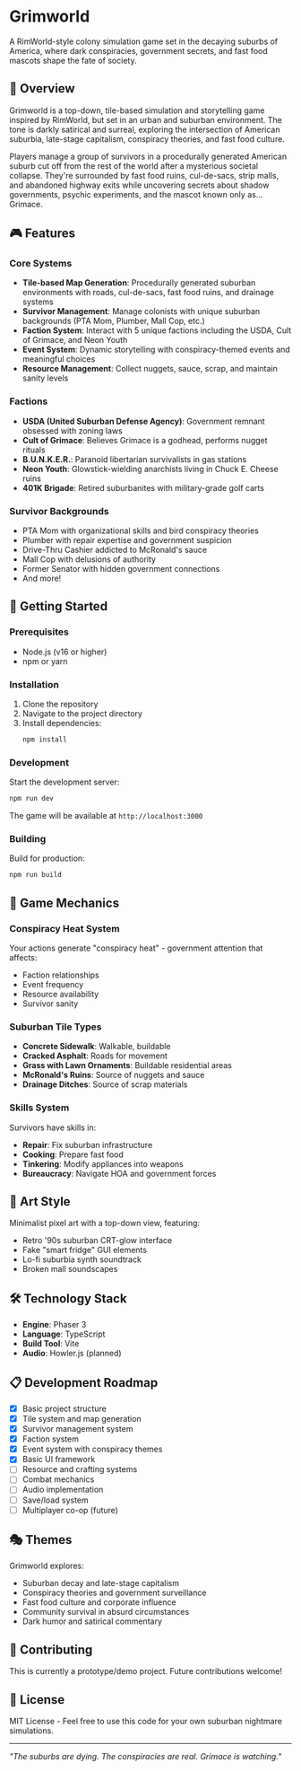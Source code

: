 # Grimworld

A RimWorld-style colony simulation game set in the decaying suburbs of America, where dark conspiracies, government secrets, and fast food mascots shape the fate of society.

## 🧠 Overview

Grimworld is a top-down, tile-based simulation and storytelling game inspired by RimWorld, but set in an urban and suburban environment. The tone is darkly satirical and surreal, exploring the intersection of American suburbia, late-stage capitalism, conspiracy theories, and fast food culture.

Players manage a group of survivors in a procedurally generated American suburb cut off from the rest of the world after a mysterious societal collapse. They're surrounded by fast food ruins, cul-de-sacs, strip malls, and abandoned highway exits while uncovering secrets about shadow governments, psychic experiments, and the mascot known only as... Grimace.

## 🎮 Features

### Core Systems
- **Tile-based Map Generation**: Procedurally generated suburban environments with roads, cul-de-sacs, fast food ruins, and drainage systems
- **Survivor Management**: Manage colonists with unique suburban backgrounds (PTA Mom, Plumber, Mall Cop, etc.)
- **Faction System**: Interact with 5 unique factions including the USDA, Cult of Grimace, and Neon Youth
- **Event System**: Dynamic storytelling with conspiracy-themed events and meaningful choices
- **Resource Management**: Collect nuggets, sauce, scrap, and maintain sanity levels

### Factions
- **USDA (United Suburban Defense Agency)**: Government remnant obsessed with zoning laws
- **Cult of Grimace**: Believes Grimace is a godhead, performs nugget rituals
- **B.U.N.K.E.R.**: Paranoid libertarian survivalists in gas stations
- **Neon Youth**: Glowstick-wielding anarchists living in Chuck E. Cheese ruins
- **401K Brigade**: Retired suburbanites with military-grade golf carts

### Survivor Backgrounds
- PTA Mom with organizational skills and bird conspiracy theories
- Plumber with repair expertise and government suspicion
- Drive-Thru Cashier addicted to McRonald's sauce
- Mall Cop with delusions of authority
- Former Senator with hidden government connections
- And more!

## 🚀 Getting Started

### Prerequisites
- Node.js (v16 or higher)
- npm or yarn

### Installation
1. Clone the repository
2. Navigate to the project directory
3. Install dependencies:
   ```bash
   npm install
   ```

### Development
Start the development server:
```bash
npm run dev
```

The game will be available at `http://localhost:3000`

### Building
Build for production:
```bash
npm run build
```

## 🎯 Game Mechanics

### Conspiracy Heat System
Your actions generate "conspiracy heat" - government attention that affects:
- Faction relationships
- Event frequency
- Resource availability
- Survivor sanity

### Suburban Tile Types
- **Concrete Sidewalk**: Walkable, buildable
- **Cracked Asphalt**: Roads for movement
- **Grass with Lawn Ornaments**: Buildable residential areas
- **McRonald's Ruins**: Source of nuggets and sauce
- **Drainage Ditches**: Source of scrap materials

### Skills System
Survivors have skills in:
- **Repair**: Fix suburban infrastructure
- **Cooking**: Prepare fast food
- **Tinkering**: Modify appliances into weapons
- **Bureaucracy**: Navigate HOA and government forces

## 🎨 Art Style

Minimalist pixel art with a top-down view, featuring:
- Retro '90s suburban CRT-glow interface
- Fake "smart fridge" GUI elements
- Lo-fi suburbia synth soundtrack
- Broken mall soundscapes

## 🛠 Technology Stack

- **Engine**: Phaser 3
- **Language**: TypeScript
- **Build Tool**: Vite
- **Audio**: Howler.js (planned)

## 📋 Development Roadmap

- [x] Basic project structure
- [x] Tile system and map generation
- [x] Survivor management system
- [x] Faction system
- [x] Event system with conspiracy themes
- [x] Basic UI framework
- [ ] Resource and crafting systems
- [ ] Combat mechanics
- [ ] Audio implementation
- [ ] Save/load system
- [ ] Multiplayer co-op (future)

## 🎭 Themes

Grimworld explores:
- Suburban decay and late-stage capitalism
- Conspiracy theories and government surveillance
- Fast food culture and corporate influence
- Community survival in absurd circumstances
- Dark humor and satirical commentary

## 🤝 Contributing

This is currently a prototype/demo project. Future contributions welcome!

## 📄 License

MIT License - Feel free to use this code for your own suburban nightmare simulations.

---

*"The suburbs are dying. The conspiracies are real. Grimace is watching."*